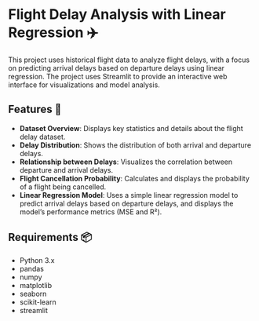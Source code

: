 # Flight Delay Analysis with Linear Regression ✈️

This project uses historical flight data to analyze flight delays, with a focus on predicting arrival delays based on departure delays using linear regression. The project uses Streamlit to provide an interactive web interface for visualizations and model analysis.

## Features 🌟

- **Dataset Overview**: Displays key statistics and details about the flight delay dataset.
- **Delay Distribution**: Shows the distribution of both arrival and departure delays.
- **Relationship between Delays**: Visualizes the correlation between departure and arrival delays.
- **Flight Cancellation Probability**: Calculates and displays the probability of a flight being cancelled.
- **Linear Regression Model**: Uses a simple linear regression model to predict arrival delays based on departure delays, and displays the model’s performance metrics (MSE and R²).

## Requirements 📦

- Python 3.x
- pandas
- numpy
- matplotlib
- seaborn
- scikit-learn
- streamlit
